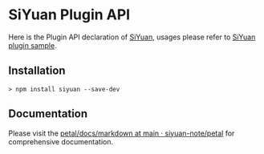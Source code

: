 # SiYuan Plugin API

Here is the Plugin API declaration of [SiYuan](https://github.com/siyuan-note/siyuan), usages please refer to [SiYuan plugin sample](https://github.com/siyuan-note/plugin-sample).

## Installation

```shell
> npm install siyuan --save-dev
```

## Documentation

Please visit the [petal/docs/markdown at main · siyuan-note/petal](https://github.com/siyuan-note/petal/tree/main/docs/markdown) for comprehensive documentation.
